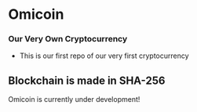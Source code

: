 # Omicoin
### Our Very Own Cryptocurrency

* This is our first repo of our very first cryptocurrency

## Blockchain is made in SHA-256

Omicoin is currently under development!
